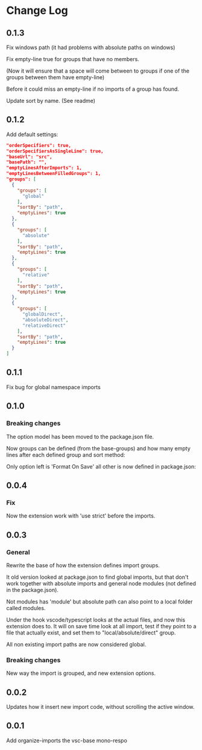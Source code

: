 # Change Log

## 0.1.3

Fix windows path (it had problems with absolute paths on windows)

Fix empty-line true for groups that have no members.

(Now it will ensure that a space will come between to groups if one of the groups between them have empty-line)

Before it could miss an empty-line if no imports of a group has found.

Update sort by name. (See readme)

## 0.1.2

Add default settings:

```json
"orderSpecifiers": true,
"orderSpecifiersAsSingleLine": true,
"baseUrl": "src",
"basePath": "",
"emptyLinesAfterImports": 1,
"emptyLinesBetweenFilledGroups": 1,
"groups": [
  {
    "groups": [
      "global"
    ],
    "sortBy": "path",
    "emptyLines": true
  },
  {
    "groups": [
      "absolute"
    ],
    "sortBy": "path",
    "emptyLines": true
  },
  {
    "groups": [
      "relative"
    ],
    "sortBy": "path",
    "emptyLines": true
  },
  {
    "groups": [
      "globalDirect",
      "absoluteDirect",
      "relativeDirect"
    ],
    "sortBy": "path",
    "emptyLines": true
  }
]
```

## 0.1.1

Fix bug for global namespace imports

## 0.1.0

### Breaking changes

The option model has been moved to the package.json file.

Now groups can be defined (from the base-groups) and how many empty lines after each defined group and sort method:

Only option left is 'Format On Save' all other is now defined in package.json:

## 0.0.4

### Fix

Now the extension work with 'use strict' before the imports.

## 0.0.3

### General

Rewrite the base of how the extension defines import groups.

It old version looked at package.json to find global imports,
but that don't work together with absolute imports and general node modules
(not defined in the package.json).

Not modules has 'module' but absolute path can also point to a local folder called
modules.

Under the hook vscode/typescript looks at the actual files, and now this extension does to.
It will on save time look at all import, test if they point to a file that actually exist,
and set them to "local/absolute/direct" group.

All non existing import paths are now considered global.

### Breaking changes

New way the import is grouped, and new extension options.

## 0.0.2

Updates how it insert new import code, without scrolling the active window.

## 0.0.1

Add organize-imports the vsc-base mono-respo

